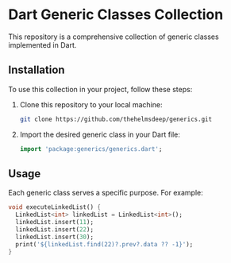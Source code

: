 
# Dart Generic Classes Collection

This repository is a comprehensive collection of generic classes implemented in Dart.


## Installation

To use this collection in your project, follow these steps:

1. Clone this repository to your local machine:

    ```sh
    git clone https://github.com/thehelmsdeep/generics.git
    ```
2. Import the desired generic class in your Dart file:

    ```dart
    import 'package:generics/generics.dart';
    ```
## Usage

Each generic class serves a specific purpose. For example:

```dart
void executeLinkedList() {
  LinkedList<int> linkedList = LinkedList<int>();
  linkedList.insert(11);
  linkedList.insert(22);
  linkedList.insert(30);
  print('${linkedList.find(22)?.prev?.data ?? -1}');
}
```
